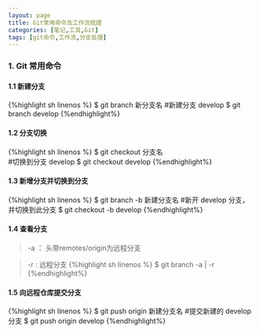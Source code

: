 ```yaml
---
layout: page
title: Git常用命令及工作流梳理
categories: [笔记,工具,Git]
tags: [git命令,工作流,分支处理]
---
```


### 1. Git 常用命令

#### 1.1 新建分支
{%highlight sh linenos %}
  $ git branch 新分支名	
  #新建分支 develop
  $ git branch develop
{%endhighlight%}

#### 1.2 分支切换
{%highlight sh linenos %}
  $ git checkout 分支名	
  #切换到分支 develop
  $ git checkout develop
{%endhighlight%}

#### 1.3 新增分支并切换到分支
{%highlight sh linenos %}
  $ git branch -b 新建分支名
  #新开 develop 分支，并切换到此分支
  $ git checkout -b develop
{%endhighlight%}

#### 1.4 查看分支
>-a ： 头带remotes/origin为远程分支

>-r : 远程分支
{%highlight sh linenos %}
  $ git branch -a | -r	
{%endhighlight%}

#### 1.5 向远程仓库提交分支
{%highlight sh linenos %}
  $ git push origin 新建分支名
  #提交新建的 develop 分支
  $ git push origin develop
{%endhighlight%}